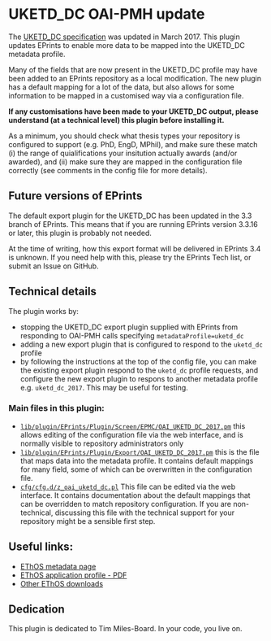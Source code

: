 # UKETD_DC OAI-PMH update
The [UKETD_DC specification](http://ethostoolkit.cranfield.ac.uk/tiki-index.php?page=The+EThOS+UKETD_DC+application+profile) was updated in March 2017. This plugin updates EPrints to enable more data to be mapped into the UKETD_DC metadata profile.

Many of the fields that are now present in the UKETD_DC profile may have been added to an EPrints repository as a local modification. The new plugin has a default mapping for a lot of the data, but also allows for some information to be mapped in a customised way via a configuration file.

__If any customisations have been made to your UKETD_DC output, please understand (at a technical level) this plugin before installing it.__

As a minimum, you should check what thesis types your repository is configured to support (e.g. PhD, EngD, MPhil), and make sure these match (i) the range of quialifications your insitution actually awards (and/or awarded), and (ii) make sure they are mapped in the configuration file correctly (see comments in the config file for more details).

## Future versions of EPrints
The default export plugin for the UKETD_DC has been updated in the 3.3 branch of EPrints. This means that if you are running EPrints version 3.3.16 or later, this plugin is probably not needed.

At the time of writing, how this export format will be delivered in EPrints 3.4 is unknown. If you need help with this, please try the EPrints Tech list, or submit an Issue on GitHub.

## Technical details

The plugin works by:
* stopping the UKETD_DC export plugin supplied with EPrints from responding to OAI-PMH calls specifying `metadataProfile=uketd_dc`
* adding a new export plugin that is configured to respond to the `uketd_dc` profile
* by following the instructions at the top of the config file, you can make the existing export plugin respond to the `uketd_dc` profile requests, and configure the new export plugin to respons to another metadata profile e.g. `uketd_dc_2017`. This may be useful for testing.

### Main files in this plugin:

* [`lib/plugin/EPrints/Plugin/Screen/EPMC/OAI_UKETD_DC_2017.pm`](https://github.com/eprintsug/oai_uketd_dc/blob/master/lib/plugin/EPrints/Plugin/Screen/EPMC/OAI_UKETD_DC_2017.pm) this allows editing of the configuration file via the web interface, and is normally visible to repository administrators only
* [`lib/plugin/EPrints/Plugin/Export/OAI_UKETD_DC_2017.pm`](https://github.com/eprintsug/oai_uketd_dc/blob/master/lib/plugin/EPrints/Plugin/Export/OAI_UKETD_DC_2017.pm) this is the file that maps data into the metadata profile. It contains default mappings for many field, some of which can be overwritten in the configuration file.
* [`cfg/cfg.d/z_oai_uketd_dc.pl`](https://github.com/eprintsug/oai_uketd_dc/blob/master/cfg/cfg.d/z_oai_uketd_dc.pl) This file can be edited via the web interface. It contains documentation about the default mappings that can be overridden to match repository configuration. If you are non-technical, discussing this file with the technical support for your repository might be a sensible first step.

## Useful links:
* [EThOS metadata page](http://ethostoolkit.cranfield.ac.uk/tiki-index.php?page=Metadata)
* [EThOS application profile - PDF](http://ethostoolkit.cranfield.ac.uk/tiki-download_file.php?fileId=50)
* [Other EThOS downloads](http://ethostoolkit.cranfield.ac.uk/tiki-list_file_gallery.php?page=Downloads&galleryId=8)

## Dedication
This plugin is dedicated to Tim Miles-Board.
In your code, you live on.

